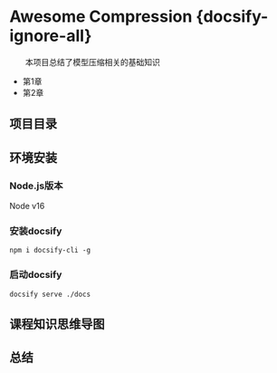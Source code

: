 # Awesome Compression {docsify-ignore-all}

&emsp;&emsp;本项目总结了模型压缩相关的基础知识
- 第1章 
- 第2章 

## 项目目录



## 环境安装
### Node.js版本
Node v16

### 安装docsify
```shell
npm i docsify-cli -g
```


### 启动docsify
```shell
docsify serve ./docs
```

## 课程知识思维导图



## 总结

&emsp;&emsp;
